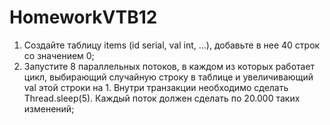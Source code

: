 # HomeworkVTB12
1. Создайте таблицу items (id serial, val int, ...), добавьте в нее 40 строк со значением 0;
2. Запустите 8 параллельных потоков, в каждом из которых работает цикл, выбирающий
случайную строку в таблице и увеличивающий val этой строки на 1. Внутри транзакции
необходимо сделать Thread.sleep(5). Каждый поток должен сделать по 20.000 таких
изменений;
